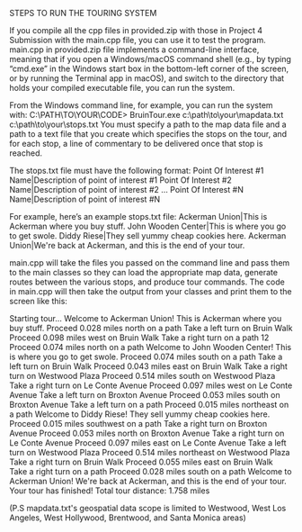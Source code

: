 STEPS TO RUN THE TOURING SYSTEM

If you compile all the cpp files in provided.zip with those in Project 4 Submission with the main.cpp file, you can use it to test the program.
main.cpp in provided.zip file implements a command-line interface, meaning that if you open a
Windows/macOS command shell (e.g., by typing “cmd.exe” in the Windows start box in the
bottom-left corner of the screen, or by running the Terminal app in macOS), and switch to the
directory that holds your compiled executable file, you can run the system.

From the Windows command line, for example, you can run the system with:
C:\PATH\TO\YOUR\CODE> BruinTour.exe c:\path\to\your\mapdata.txt c:\path\to\your\stops.txt
You must specify a path to the map data file and a path to a text file that you create which
specifies the stops on the tour, and for each stop, a line of commentary to be delivered once
that stop is reached. 

The stops.txt file must have the following format:
Point Of Interest #1 Name|Description of point of interest #1
Point Of Interest #2 Name|Description of point of interest #2
…
Point Of Interest #N Name|Description of point of interest #N

For example, here’s an example stops.txt file:
Ackerman Union|This is Ackerman where you buy stuff.
John Wooden Center|This is where you go to get swole.
Diddy Riese|They sell yummy cheap cookies here.
Ackerman Union|We're back at Ackerman, and this is the end of your tour.

main.cpp will take the files you passed on the command line and pass them to the main
classes so they can load the appropriate map data, generate routes between the various stops,
and produce tour commands. The code in main.cpp will then take the output from your classes
and print them to the screen like this:

Starting tour...
Welcome to Ackerman Union!
This is Ackerman where you buy stuff.
Proceed 0.028 miles north on a path
Take a left turn on Bruin Walk
Proceed 0.098 miles west on Bruin Walk
Take a right turn on a path
12
Proceed 0.074 miles north on a path
Welcome to John Wooden Center!
This is where you go to get swole.
Proceed 0.074 miles south on a path
Take a left turn on Bruin Walk
Proceed 0.043 miles east on Bruin Walk
Take a right turn on Westwood Plaza
Proceed 0.514 miles south on Westwood Plaza
Take a right turn on Le Conte Avenue
Proceed 0.097 miles west on Le Conte Avenue
Take a left turn on Broxton Avenue
Proceed 0.053 miles south on Broxton Avenue
Take a left turn on a path
Proceed 0.015 miles northeast on a path
Welcome to Diddy Riese!
They sell yummy cheap cookies here.
Proceed 0.015 miles southwest on a path
Take a right turn on Broxton Avenue
Proceed 0.053 miles north on Broxton Avenue
Take a right turn on Le Conte Avenue
Proceed 0.097 miles east on Le Conte Avenue
Take a left turn on Westwood Plaza
Proceed 0.514 miles northeast on Westwood Plaza
Take a right turn on Bruin Walk
Proceed 0.055 miles east on Bruin Walk
Take a right turn on a path
Proceed 0.028 miles south on a path
Welcome to Ackerman Union!
We're back at Ackerman, and this is the end of your tour.
Your tour has finished!
Total tour distance: 1.758 miles

(P.S mapdata.txt's geospatial data scope is limited to Westwood, West Los Angeles, West Hollywood, Brentwood, and Santa Monica
areas)
